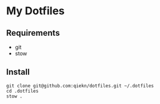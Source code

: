 # My Dotfiles

## Requirements

- git
- stow

## Install

```shell
git clone git@github.com:qiekn/dotfiles.git ~/.dotfiles
cd .dotfiles
stow .
```
